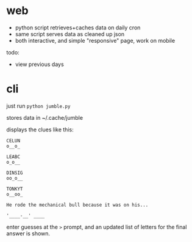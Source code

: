 web
===
- python script retrieves+caches data on daily cron
- same script serves data as cleaned up json
- both interactive, and simple "responsive" page, work on mobile


todo:
- view previous days


cli
===

just run `python jumble.py`

stores data in ~/.cache/jumble

displays the clues like this:
```
CELUN
o__o_

LEABC
o_o__

DINSIG
oo_o__

TONKYT
o__oo_

He rode the mechanical bull because it was on his...

'____-__' ____
```

enter guesses at the `>` prompt, and an updated list of letters for the final answer is shown.
